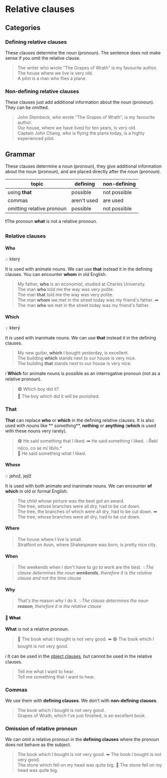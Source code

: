 # Relative clauses

## Categories

### Defining relative clauses

These clauses determine the noun (pronoun). The sentence does not make sense if you omit the relative clause.

> The writer who wrote "The Grapes of Wrath" is my favourite author. <br/>
> The house where we live is very old. <br/>
> A pilot is a man who flies a plane. <br/>

### Non-defining relative clauses

These clauses just add additional information about the noun (pronoun). They can be omitted.

> John Steinbeck, who wrote "The Grapes of Wrath", is my favourite author. <br/>
> Our house, where we have lived for ten years, is very old. <br/>
> Captain John Chang, who is flying the plane today, is a highly experienced pilot. <br/>

## Grammar

These clauses determine a noun (pronoun), they give additional information about the noun (pronoun), and are placed
directly after the noun (pronoun).

| topic                     | defining    | non-defining |
|---------------------------|-------------|--------------|
| using **that**            | possible    | not possible |
| commas                    | aren't used | are used     |
| omitting relative pronoun | possible    | not possible |

❗The pronoun **what** is not a relative pronoun.

### Relative clauses

#### Who

💡 který

It is used with animate nouns. We can use **that** instead it in the defining clauses. You can encounter **whom** in old
English.

> My father, **who** is an economist, studied at Charles University. <br/>
> The man **who** told me the way was very polite. <br/>
> The man **that** told me the way was very polite. <br/>
> The man **whom** we met in the street today was my friend's father. ➡ The man **who** we met in the street today was
> my friend's father. <br/>

#### Which

💡 který

It is used with inanimate nouns. We can use **that** instead it in the defining clauses.

> My new guitar, **which** I bought yesterday, is excellent. <br/>
> The building **which** stands next to our house is very nice. <br/>
> The building **that** stands next to our house is very nice.


ℹ **Which** for animate nouns is possible as an interrogative pronoun (not as a relative pronoun).

> 🟢 Which boy did it? <br/>
> 🔴 The boy which did it will be punished. <br/>

### That

**That** can replace **who** or **which** in the defining relative clauses. It is also used with nouns like **
something**, **nothing** or **anything** (**which** is used with these nouns very rarely).

> 🟢 He said something that I liked. ➡ He said something I liked. 💡Řekl něco, co se mi líbilo.* <br/>
> 🔴 He said something what I liked. <br/>

#### Whose

💡 jehož, jejíž

It is used with both animate and inanimate nouns. We can encounter **of which** in old or formal English.

> The child whose picture was the best got an award. <br/>
> The tree, whose branches were all dry, had to be cut down. <br/>
> The tree, the branches of which were all dry, had to be cut down. ➡ The tree, whose branches were all dry, had to be
> cut down. <br/>

#### Where

> The house where I live is small. <br/>
> Stratford on Avon, where Shakespeare was born, is pretty nice city. <br/>

#### When

> The weekends when I don't have to go to work are the best. 💡*The clause determines the noun **weekends**, therefore it
is the relative clause and not the time clause* <br/>

#### Why

> That's the reason why I do it. 💡*The clause determines the noun **reason**, therefore it
is the relative clause* <br/>

#### 🔴 ~~What~~

**What** is not a relative pronoun.

> 🔴 The book what I bought is not very good. ➡ 🟢 The book which I bought is not very good. <br/>

ℹ It can be used in the [object clauses](object-clauses.md), but cannot be used in the relative clauses.

> Tell me what I want to hear. <br/>
> Tell me something that I want to hear. <br/>

### Commas

We use them with **defining clauses**. We don't with **non-defining clauses**.

> The book which I bought is not very good. <br/>
> Grapes of Wrath, which I've just finished, is an excellent book. <br/>

### Omission of relative pronoun

We can omit a relative pronoun in the **defining clauses** where the pronoun does not behave as the subject.

> The book which I bought is not very good. ➡ The book I bought is not very good. <br/>
> The stone which fell on my head was quite big. 🔴 The stone fell on my head was quite big. <br/>
